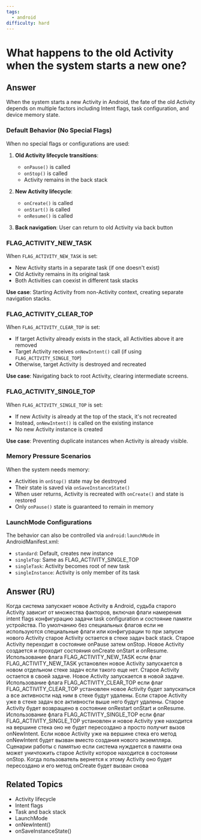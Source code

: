```yaml
---
tags:
  - android
difficulty: hard
---
```


# What happens to the old Activity when the system starts a new one?

## Answer

When the system starts a new Activity in Android, the fate of the old Activity depends on multiple factors including Intent flags, task configuration, and device memory state.

### Default Behavior (No Special Flags)

When no special flags or configurations are used:

1. **Old Activity lifecycle transitions**:
   - `onPause()` is called
   - `onStop()` is called
   - Activity remains in the back stack

2. **New Activity lifecycle**:
   - `onCreate()` is called
   - `onStart()` is called
   - `onResume()` is called

3. **Back navigation**: User can return to old Activity via back button

### FLAG_ACTIVITY_NEW_TASK

When `FLAG_ACTIVITY_NEW_TASK` is set:
- New Activity starts in a separate task (if one doesn't exist)
- Old Activity remains in its original task
- Both Activities can coexist in different task stacks

**Use case**: Starting Activity from non-Activity context, creating separate navigation stacks.

### FLAG_ACTIVITY_CLEAR_TOP

When `FLAG_ACTIVITY_CLEAR_TOP` is set:
- If target Activity already exists in the stack, all Activities above it are removed
- Target Activity receives `onNewIntent()` call (if using `FLAG_ACTIVITY_SINGLE_TOP`)
- Otherwise, target Activity is destroyed and recreated

**Use case**: Navigating back to root Activity, clearing intermediate screens.

### FLAG_ACTIVITY_SINGLE_TOP

When `FLAG_ACTIVITY_SINGLE_TOP` is set:
- If new Activity is already at the top of the stack, it's not recreated
- Instead, `onNewIntent()` is called on the existing instance
- No new Activity instance is created

**Use case**: Preventing duplicate instances when Activity is already visible.

### Memory Pressure Scenarios

When the system needs memory:
- Activities in `onStop()` state may be destroyed
- Their state is saved via `onSaveInstanceState()`
- When user returns, Activity is recreated with `onCreate()` and state is restored
- Only `onPause()` state is guaranteed to remain in memory

### LaunchMode Configurations

The behavior can also be controlled via `android:launchMode` in AndroidManifest.xml:
- `standard`: Default, creates new instance
- `singleTop`: Same as FLAG_ACTIVITY_SINGLE_TOP
- `singleTask`: Activity becomes root of new task
- `singleInstance`: Activity is only member of its task

## Answer (RU)
Когда система запускает новое Activity в Android, судьба старого Activity зависит от множества факторов, включая флаги намерения intent flags конфигурацию задачи task configuration и состояние памяти устройства. По умолчанию без специальных флагов если не используются специальные флаги или конфигурации то при запуске нового Activity старое Activity остается в стеке задач back stack. Старое Activity переходит в состояние onPause затем onStop. Новое Activity создается и проходит состояния onCreate onStart и onResume. Использование флага FLAG_ACTIVITY_NEW_TASK если флаг FLAG_ACTIVITY_NEW_TASK установлен новое Activity запускается в новом отдельном стеке задач если такого еще нет. Старое Activity остается в своей задаче. Новое Activity запускается в новой задаче. Использование флага FLAG_ACTIVITY_CLEAR_TOP если флаг FLAG_ACTIVITY_CLEAR_TOP установлен новое Activity будет запускаться а все активности над ним в стеке будут удалены. Если старое Activity уже в стеке задач все активности выше него будут удалены. Старое Activity будет возвращено в состояние onRestart onStart и onResume. Использование флага FLAG_ACTIVITY_SINGLE_TOP если флаг FLAG_ACTIVITY_SINGLE_TOP установлен и новое Activity уже находится на вершине стека оно не будет пересоздано а просто получит вызов onNewIntent. Если новое Activity уже на вершине стека его метод onNewIntent будет вызван вместо создания нового экземпляра. Сценарии работы с памятью если система нуждается в памяти она может уничтожить старое Activity которое находится в состоянии onStop. Когда пользователь вернется к этому Activity оно будет пересоздано и его метод onCreate будет вызван снова

## Related Topics
- Activity lifecycle
- Intent flags
- Task and back stack
- LaunchMode
- onNewIntent()
- onSaveInstanceState()
